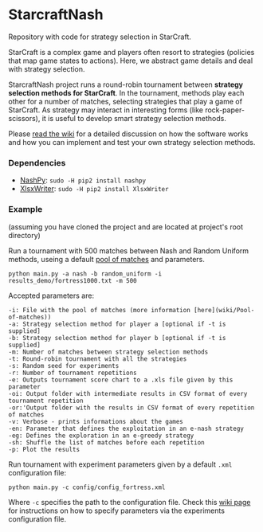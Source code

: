 # StarcraftNash

Repository with code for strategy selection in StarCraft. 

StarCraft is a complex game and players often resort to strategies (policies that map game states to actions). Here, we abstract game details and deal with strategy selection. 

StarcraftNash project runs a round-robin tournament between **strategy selection methods for StarCraft**. In the tournament, methods play each other for a number of matches, selecting strategies that play a game of StarCraft. As strategy may interact in interesting forms (like rock-paper-scissors), it is useful to develop smart strategy selection methods.

Please [read the wiki](https://github.com/h3ct0r/StarcraftNash/wiki/) for a detailed discussion on how the software works and how you can implement and test your own strategy selection methods.

### Dependencies

* [NashPy](https://github.com/drvinceknight/Nashpy): `sudo -H pip2 install nashpy`
* [XlsxWriter](http://xlsxwriter.readthedocs.io): `sudo -H pip2 install XlsxWriter`

### Example
(assuming you have cloned the project and are located at project's root directory)

Run a tournament with 500 matches between Nash and Random Uniform methods, useing a default [pool of matches](https://github.com/h3ct0r/StarcraftNash/wiki/Pool-of-matches) and parameters.

    python main.py -a nash -b random_uniform -i results_demo/fortress1000.txt -m 500

Accepted parameters are:

    -i: File with the pool of matches (more information [here](wiki/Pool-of-matches))
    -a: Strategy selection method for player a [optional if -t is supplied]
    -b: Strategy selection method for player b [optional if -t is supplied]
    -m: Number of matches between strategy selection methods
    -t: Round-robin tournament with all the strategies
    -s: Random seed for experiments
    -r: Number of tournament repetitions
    -e: Outputs tournament score chart to a .xls file given by this parameter
    -oi: Output folder with intermediate results in CSV format of every tournament repetition
    -or:'Output folder with the results in CSV format of every repetition of matches
    -v: Verbose - prints informations about the games
    -en: Parameter that defines the exploitation in an e-nash strategy
    -eg: Defines the exploration in an e-greedy strategy
    -sh: Shuffle the list of matches before each repetition
    -p: Plot the results
    
Run tournament with experiment parameters given by a default `.xml` configuration file:

    python main.py -c config/config_fortress.xml
    
Where `-c` specifies the path to the configuration file. Check this [wiki page](https://github.com/h3ct0r/StarcraftNash/wiki/Configuration-files) for instructions on how to specify parameters via the experiments configuration file.
